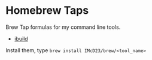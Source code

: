 # Homebrew Taps
Brew Tap formulas for my command line tools.

* [ibuild](https://github.com/IMcD23/ibuild)

Install them, type `brew install IMcD23/brew/<tool_name>`
